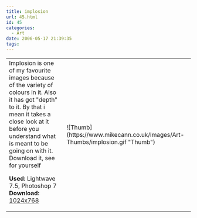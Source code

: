 ```yaml
---
title: implosion
url: 45.html
id: 45
categories:
  - Art
date: 2006-05-17 21:39:35
tags:
---
```


<table width="100%" cellspacing="0" cellpadding="0" border="0">
<tr>
<td>Implosion is one of my favourite images because of the variety of colours in it. Also it has got "depth" to it. By that i mean it takes a close look at it before you understand what is meant to be going on with it. Download it, see for yourself

<span style="font-weight: bold">Used:</span> Lightwave 7.5, Photoshop 7
<span style="font-weight: bold">Download:</span> [1024x768](https://www.mikecann.co.uk/Images/Art-Full/implosion.jpg)</td>

<td>![Thumb](https://www.mikecann.co.uk/Images/Art-Thumbs/implosion.gif "Thumb")</td>
</tr>
</table>
